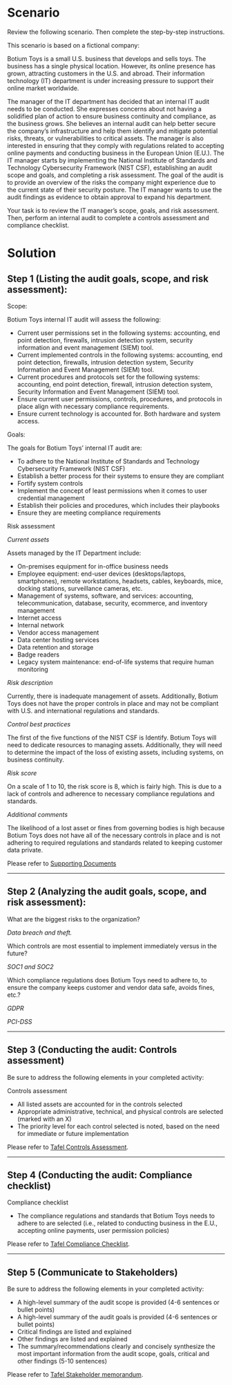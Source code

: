 # Scenario
Review the following scenario. Then complete the step-by-step instructions.

This scenario is based on a fictional company:

Botium Toys is a small U.S. business that develops and sells toys. The business has a single physical location. However, its online presence has grown, attracting customers in the U.S. and abroad. Their information technology (IT) department is under increasing pressure to support their online market worldwide. 

The manager of the IT department has decided that an internal IT audit needs to be conducted. She expresses concerns about not having a solidified plan of action to ensure business continuity and compliance, as the business grows. She believes an internal audit can help better secure the company’s infrastructure and help them identify and mitigate potential risks, threats, or vulnerabilities to critical assets. The manager is also interested in ensuring that they comply with regulations related to accepting online payments and conducting business in the European Union (E.U.). The IT manager starts by implementing the National Institute of Standards and Technology Cybersecurity Framework (NIST CSF), establishing an audit scope and goals, and completing a risk assessment. The goal of the audit is to provide an overview of the risks the company might experience due to the current state of their security posture. The IT manager wants to use the audit findings as evidence to obtain approval to expand his department. 

Your task is to review the IT manager’s scope, goals, and risk assessment. Then, perform an internal audit to complete a controls assessment and compliance checklist. 


# Solution

## Step 1 (Listing the audit goals, scope, and risk assessment):

Scope:

Botium Toys internal IT audit will assess the following:
- Current user permissions set in the following systems: accounting, end point detection, firewalls, intrusion detection system, security information and event management (SIEM) tool.
- Current implemented controls in the following systems: accounting, end point detection, firewalls, intrusion detection system, Security Information and Event Management (SIEM) tool.
- Current procedures and protocols set for the following systems: accounting, end point detection, firewall, intrusion detection system, Security Information and Event Management (SIEM) tool.
- Ensure current user permissions, controls, procedures, and protocols in place align with necessary compliance requirements.
- Ensure current technology is accounted for. Both hardware and system access.

Goals:

The goals for Botium Toys’ internal IT audit are:
- To adhere to the National Institute of Standards and Technology Cybersecurity Framework (NIST CSF)
- Establish a better process for their systems to ensure they are compliant
- Fortify system controls
- Implement the concept of least permissions when it comes to user credential management
- Establish their policies and procedures, which includes their playbooks
- Ensure they are meeting compliance requirements

Risk assessment

_Current assets_

Assets managed by the IT Department include:
- On-premises equipment for in-office business needs
- Employee equipment: end-user devices (desktops/laptops, smartphones), remote workstations, headsets, cables, keyboards, mice, docking stations, surveillance cameras, etc.
- Management of systems, software, and services: accounting, telecommunication, database, security, ecommerce, and inventory management
- Internet access
- Internal network
- Vendor access management
- Data center hosting services
- Data retention and storage
- Badge readers
- Legacy system maintenance: end-of-life systems that require human monitoring

_Risk description_

Currently, there is inadequate management of assets. Additionally, Botium Toys does not have the proper controls in place and may not be compliant with U.S. and international regulations and standards.

_Control best practices_

The first of the five functions of the NIST CSF is Identify. Botium Toys will need to dedicate resources to managing assets. Additionally, they will need to determine the impact of the loss of existing assets, including systems, on business continuity.

_Risk score_

On a scale of 1 to 10, the risk score is 8, which is fairly high. This is due to a lack of controls and adherence to necessary compliance regulations and standards.

_Additional comments_

The likelihood of a lost asset or fines from governing bodies is high because Botium Toys does not have all of the necessary controls in place and is not adhering to required regulations and standards related to keeping customer data private.

Please refer to [Supporting Documents](https://github.com/ericktafel1/Cybersecurity_Portfolio/tree/main/4_Security_Audits/Supporting%20Documents)

--------------------------------------------------------------------------------------------------------------------------------

## Step 2 (Analyzing the audit goals, scope, and risk assessment):

What are the biggest risks to the organization?

_Data breach and theft._

Which controls are most essential to implement immediately versus in the future?

_SOC1 and SOC2_

Which compliance regulations does Botium Toys need to adhere to, to ensure the company keeps customer and vendor data safe, avoids fines, etc.?

_GDPR_

_PCI-DSS_

-----------------------------------------------------------------------------------------------------------------------------------

## Step 3 (Conducting the audit: Controls assessment)

Be sure to address the following elements in your completed activity:

Controls assessment
- All listed assets are accounted for in the controls selected
- Appropriate administrative, technical, and physical controls are selected (marked with an X)
- The priority level for each control selected is noted, based on the need for immediate or future implementation

Please refer to [Tafel Controls Assessment](https://github.com/ericktafel1/Cybersecurity_Portfolio/blob/main/4_Security_Audits/Tafel_Controls_Assessment.pdf).
  
-----------------------------------------------------------------------------------------------------------------------------------

## Step 4 (Conducting the audit: Compliance checklist)

Compliance checklist
- The compliance regulations and standards that Botium Toys needs to adhere to are selected (i.e., related to conducting business in the E.U., accepting online payments, user permission policies)

Please refer to [Tafel Compliance Checklist](https://github.com/ericktafel1/Cybersecurity_Portfolio/blob/main/4_Security_Audits/Tafel%20_Compliance_Checklist.pdf).

-----------------------------------------------------------------------------------------------------------------------------------

## Step 5 (Communicate to Stakeholders)

Be sure to address the following elements in your completed activity:
- A high-level summary of the audit scope is provided (4-6 sentences or bullet points)
- A high-level summary of the audit goals is provided (4-6 sentences or bullet points)
- Critical findings are listed and explained
- Other findings are listed and explained
- The summary/recommendations clearly and concisely synthesize the most important information from the audit scope, goals, critical and other findings (5-10 sentences)

Please refer to [Tafel Stakeholder memorandum](https://github.com/ericktafel1/Cybersecurity_Portfolio/blob/main/4_Security_Audits/Tafel_Stakeholder_memorandum.pdf).
